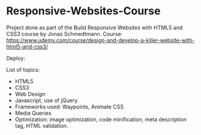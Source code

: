 # Responsive-Websites-Course
Project done as part of the Build Responsive Websites with HTML5 and CSS3 course by Jonas Schmedtmann.
Course: https://www.udemy.com/course/design-and-develop-a-killer-website-with-html5-and-css3/

Deploy: 

List of topics:
<ul>
  <li>HTML5
  <li>CSS3
  <li>Web Design
  <li>Javascript, use of jQuery.
  <li>Frameworks used: Waypoints, Animate CSS
  <li>Media Queries
  <li>Optimization: image optimization, code minification, meta description tag, HTML validation.
